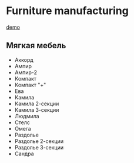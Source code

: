 # Furniture manufacturing
[demo](https://muromtsev.github.io/furniture/)

## Мягкая мебель
  * Аккорд
  * Ампир
  * Ампир-2
  * Компакт
  * Компакт "+"
  * Ева
  * Камила
  * Камила 2-секции
  * Камила 3-секции
  * Людмила
  * Стелс
  * Омега
  * Раздолье
  * Раздолье 2-секции
  * Раздолье 3-секции
  * Сандра

